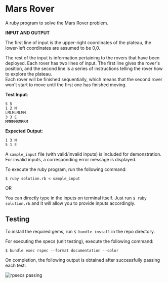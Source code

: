 # Mars Rover

A ruby program to solve the Mars Rover problem.

**INPUT AND OUTPUT**

The first line of input is the upper-right coordinates of the plateau, the
lower-left coordinates are assumed to be 0,0.  

The rest of the input is information pertaining to the rovers that have been
deployed. Each rover has two lines of input. The first line gives the rover's
position, and the second line is a series of instructions telling the rover how
to explore the plateau.  
Each rover will be finished sequentially, which means that the second rover
won't start to move until the first one has finished moving.  

**Test Input**:  
```
5 5
1 2 N
LMLMLMLMM
3 3 E
MMRMMRMRRM
```

**Expected Output**:  
```
1 3 N
5 1 E
````

A `sample_input` file (with valid/invalid inputs) is included for
demonstration. For invalid inputs, a corresponding error message is displayed.  

To execute the ruby program, run the following command:  

`$ ruby solution.rb < sample_input`

OR

You can directly type in the inputs on terminal itself. Just run
`$ ruby solution.rb` and it will allow you to provide inputs accordingly.

## Testing

To install the required gems, run `$ bundle install`  in the repo directory.

For executing the specs (unit testing), execute the following command:  

`$ bundle exec rspec --format documentation --color`

On completion, the following output is obtained after successfully passing each
test:  

![rpsecs passing](https://dl.dropboxusercontent.com/u/91231499/Hosting/MarsRover-Test-Screenshot.png)
